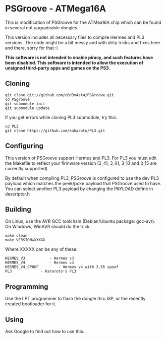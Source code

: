 PSGroove - ATMega16A
====================

This is modification of PSGroove for the ATMea16A chip which can be found in several not upgradeable dongles.

This version includes all necessary files to compile Hermes and PL3 versions. The code might be a bit messy and with dirty tricks and fixes here and there, sorry for that :)

**This software is not intended to enable piracy, and such features
have been disabled.  This software is intended to allow the execution
of unsigned third-party apps and games on the PS3.**

Cloning
-------
    git clone git://github.com/c0d3m4st4/PSGroove.git
    cd PSgroove
    git submodule init
    git submodule update

If you get errors while cloning PL3 submodule, try this:

    cd PL3
    git clone https://github.com/kakaroto/PL3.git


Configuring
-----------

This version of PSGroove support Hermes and PL3. For PL3 you must edit the Makefile to reflect your firmware version (3_41, 3_01, 3_10 and 3_15 are currently supported).

By default when compiling PL3, PSGroove is configured to use the dev PL3 payload which matches the peek/poke payload that PSGroove used to have. You can select another PL3 payload by changing the PAYLOAD define in descriptor.h

Building
--------
On Linux, use the AVR GCC toolchain (Debian/Ubuntu package: gcc-avr).
On Windows, WinAVR should do the trick.

    make clean
    make VERSION=XXXXX

Where XXXXX can be any of these:

 	HERMES_V3 			- Hermes v3
 	HERMES_V4 			- Hermes v4 
 	HERMES_V4_SPOOF			- Hermes v4 with 3.55 spoof
 	PL3				- Kararoto's PL3


Programming
-----------

Use the LPT programmer to flash the dongle thru ISP, or the recently created bootloader for it.

Using
-----
Ask Google to find out how to use this.


